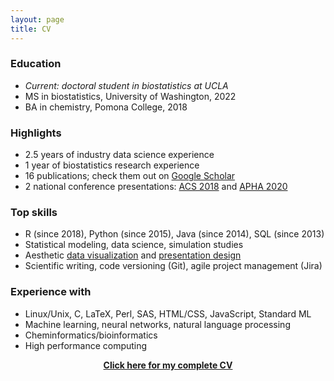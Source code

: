 ```yaml
---
layout: page
title: CV
---
```


### Education

- *Current: doctoral student in biostatistics at UCLA*
- MS in biostatistics, University of Washington, 2022
- BA in chemistry, Pomona College, 2018

### Highlights

- 2.5 years of industry data science experience
- 1 year of biostatistics research experience
- 16 publications; check them out on [Google Scholar](https://scholar.google.com/citations?user=3f84J30AAAAJ&hl=en&authuser=1)
- 2 national conference presentations: [ACS 2018](https://www.morressier.com/o/event/5fc63fa103137aa5257ba0c8/article/5fc640832d78d1fec4648e03) and [APHA 2020](https://apha.confex.com/apha/2020/meetingapp.cgi/Paper/482250)

### Top skills

- R (since 2018), Python (since 2015), Java (since 2014), SQL (since 2013)
- Statistical modeling, data science, simulation studies
- Aesthetic [data visualization](https://zichen-liu.github.io/viz/) and [presentation design](https://zichen-liu.github.io/slides/)
- Scientific writing, code versioning (Git), agile project management (Jira)

### Experience with

- Linux/Unix, C, LaTeX, Perl, SAS, HTML/CSS, JavaScript, Standard ML
- Machine learning, neural networks, natural language processing
- Cheminformatics/bioinformatics
- High performance computing

<a href="/assets/files/cv.pdf"><center><b>Click here for my complete CV</b></center></a>
